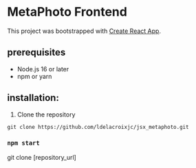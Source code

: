 # MetaPhoto Frontend

This project was bootstrapped with [Create React App](https://github.com/facebook/create-react-app).

## prerequisites

- Node.js 16 or later
- npm or yarn

## installation:

1. Clone the repository

```console
git clone https://github.com/ldelacroixjc/jsx_metaphoto.git
```
### `npm start`

git clone [repository_url]
